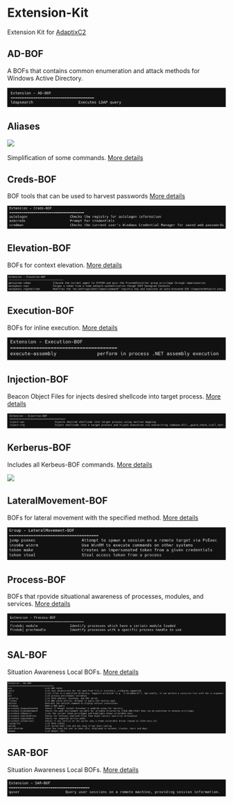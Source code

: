 # Extension-Kit

Extension Kit for [AdaptixC2](https://github.com/Adaptix-Framework/AdaptixC2)



## AD-BOF

A BOFs that contains common enumeration and attack methods for Windows Active Directory.

![](./AD-BOF/_img/01.png)



## Aliases

![](./Aliases/_img/01.png)

Simplification of some commands. [More details](https://github.com/Adaptix-Framework/Extension-Kit/blob/main/Aliases/README.md)



## Creds-BOF

BOF tools that can be used to harvest passwords [More details](https://github.com/Adaptix-Framework/Extension-Kit/blob/main/Creds-BOF/README.md)

![](./Creds-BOF/_img/01.png)



## Elevation-BOF

BOFs for context elevation. [More details](https://github.com/Adaptix-Framework/Extension-Kit/blob/main/Elevation-BOF/README.md)

![](./Elevation-BOF/_img/01.png)



## Execution-BOF 

BOFs for inline execution. [More details](https://github.com/Adaptix-Framework/Extension-Kit/blob/main/Execution-BOF/README.md)

![](./Execution-BOF/_img/01.png)



## Injection-BOF

Beacon Object Files for injects desired shellcode into target process. [More details](https://github.com/Adaptix-Framework/Extension-Kit/blob/main/Injection-BOF/README.md)

![](./Injection-BOF/_img/01.png)



## Kerberus-BOF

Includes all Kerbeus-BOF commands. [More details](https://github.com/Adaptix-Framework/Extension-Kit/blob/main/Kerbeus-BOF/README.md)

![](./Kerbeus-BOF/_img/01.png)



## LateralMovement-BOF

BOFs for lateral movement with the specified method. [More details](https://github.com/Adaptix-Framework/Extension-Kit/blob/main/LateralMovement-BOF/README.md)

![](./LateralMovement-BOF/_img/01.png)

## Process-BOF

BOFs that rpovide situational awareness of processes, modules, and services. [More details](https://github.com/Adaptix-Framework/Extension-Kit/blob/main/Process-BOF/README.md)

![](./Process-BOF/_img/01.png)

## SAL-BOF

Situation Awareness Local BOFs. [More details](https://github.com/Adaptix-Framework/Extension-Kit/blob/main/SAL-BOF/README.md)

![](./SAL-BOF/_img/01.png)



## SAR-BOF

Situation Awareness Local BOFs. [More details](https://github.com/Adaptix-Framework/Extension-Kit/blob/main/SAR-BOF/README.md)

![](./SAR-BOF/_img/01.png)
